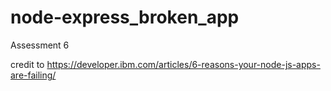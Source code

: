 # node-express_broken_app

Assessment 6

credit to 
https://developer.ibm.com/articles/6-reasons-your-node-js-apps-are-failing/
